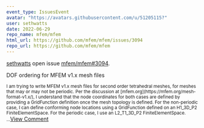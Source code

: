 ```yaml
---
event_type: IssuesEvent
avatar: "https://avatars.githubusercontent.com/u/51205115?"
user: sethwatts
date: 2022-06-29
repo_name: mfem/mfem
html_url: https://github.com/mfem/mfem/issues/3094
repo_url: https://github.com/mfem/mfem
---
```


<a href='https://github.com/sethwatts' target='_blank'>sethwatts</a> open issue <a href='https://github.com/mfem/mfem/issues/3094' target='_blank'>mfem/mfem#3094</a>.

<p>DOF ordering for MFEM v1.x mesh files</p><small>I am trying to write MFEM v1.x mesh files for second order tetrahedral meshes, for meshes that may or may not be periodic. Per the discussion at [mfem.org](https://mfem.org/mesh-format-v1.x/), I understand that the node coordinates for both cases are defined by providing a GridFunction definition once the mesh topology is defined. For the non-periodic case, I can define conforming node locations using a GridFunction defined on an H1_3D_P2 FiniteElementSpace. For the periodic case, I use an L2_T1_3D_P2 FiniteElementSpace. ...</small><a href='https://github.com/mfem/mfem/issues/3094' target='_blank'>View Comment</a>